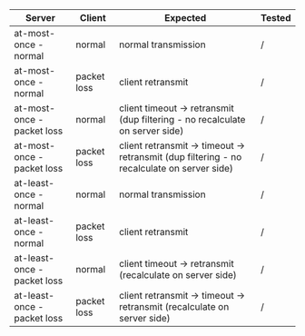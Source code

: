 | Server                      | Client      | Expected                                                                                   | Tested |
| --------------------------- | ----------- | ------------------------------------------------------------------------------------------ | ------ |
| at-most-once - normal       | normal      | normal transmission                                                                        | /      |
| at-most-once - normal       | packet loss | client retransmit                                                                          | /      |
| at-most-once - packet loss  | normal      | client timeout -> retransmit (dup filtering - no recalculate on server side)               | /      |
| at-most-once - packet loss  | packet loss | client retransmit -> timeout -> retransmit (dup filtering - no recalculate on server side) | /      |
| at-least-once - normal      | normal      | normal transmission                                                                        | /      |
| at-least-once - normal      | packet loss | client retransmit                                                                          | /      |
| at-least-once - packet loss | normal      | client timeout -> retransmit (recalculate on server side)                                  | /      |
| at-least-once - packet loss | packet loss | client retransmit -> timeout -> retransmit (recalculate on server side)                    | /      |
